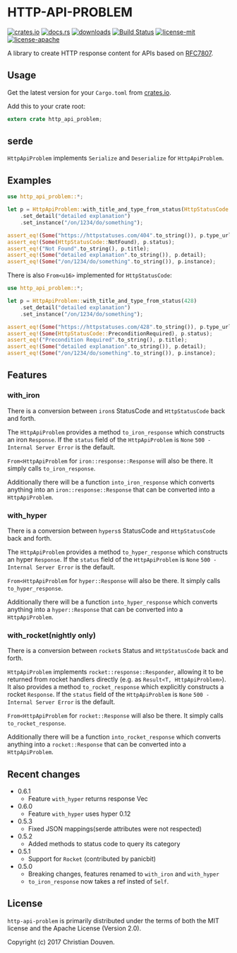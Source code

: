  # HTTP-API-PROBLEM

 [![crates.io](https://img.shields.io/crates/v/http-api-problem.svg)](https://crates.io/crates/http-api-problem)
 [![docs.rs](https://docs.rs/http-api-problem/badge.svg)](https://docs.rs/http-api-problem)
 [![downloads](https://img.shields.io/crates/d/http-api-problem.svg)](https://crates.io/crates/http-api-problem)
 [![Build Status](https://travis-ci.org/chridou/http-api-problem.svg?branch=master)](https://travis-ci.org/chridou/http-api-problem)
 [![license-mit](http://img.shields.io/badge/license-MIT-blue.svg)](https://github.com/chridou/http-api-problem/blob/master/LICENSE-MIT)
 [![license-apache](http://img.shields.io/badge/license-APACHE-blue.svg)](https://github.com/chridou/http-api-problem/blob/master/LICENSE-APACHE)

 A library to create HTTP response content for APIs based on
 [RFC7807](https://tools.ietf.org/html/rfc7807).

 ## Usage

 Get the latest version for your `Cargo.toml` from
 [crates.io](https://crates.io/crates/http-api-problem).

 Add this to your crate root:

 ```rust
 extern crate http_api_problem;
 ```

  ## serde

 `HttpApiProblem` implements `Serialize` and `Deserialize` for `HttpApiProblem`.

 ## Examples

 ```rust
 use http_api_problem::*;

 let p = HttpApiProblem::with_title_and_type_from_status(HttpStatusCode::NotFound)
     .set_detail("detailed explanation")
     .set_instance("/on/1234/do/something");

 assert_eq!(Some("https://httpstatuses.com/404".to_string()), p.type_url);
 assert_eq!(Some(HttpStatusCode::NotFound), p.status);
 assert_eq!("Not Found".to_string(), p.title);
 assert_eq!(Some("detailed explanation".to_string()), p.detail);
 assert_eq!(Some("/on/1234/do/something".to_string()), p.instance);
 ```

 There is also `From<u16>` implemented for `HttpStatusCode`:

 ```rust
 use http_api_problem::*;

 let p = HttpApiProblem::with_title_and_type_from_status(428)
     .set_detail("detailed explanation")
     .set_instance("/on/1234/do/something");

 assert_eq!(Some("https://httpstatuses.com/428".to_string()), p.type_url);
 assert_eq!(Some(HttpStatusCode::PreconditionRequired), p.status);
 assert_eq!("Precondition Required".to_string(), p.title);
 assert_eq!(Some("detailed explanation".to_string()), p.detail);
 assert_eq!(Some("/on/1234/do/something".to_string()), p.instance);
 ```

 ## Features


 ### with_iron

 There is a conversion between `iron`s StatusCode and `HttpStatusCode` back and forth.

 The `HttpApiProblem` provides a method `to_iron_response` which constructs an iron `Response`.
 If the `status` field of the `HttpApiProblem` is `None` `500 - Internal Server Error` is the default.

 `From<HttpApiProblem` for `iron::response::Response` will also be there. It simply calls
 `to_iron_response`.

 Additionally there will be a function `into_iron_response` which converts anything into
 an `iron::response::Response` that can be converted into a `HttpApiProblem`.

 ### with_hyper

 There is a conversion between `hypers`s StatusCode and `HttpStatusCode` back and forth.

 The `HttpApiProblem` provides a method `to_hyper_response` which constructs an hyper `Response`.
 If the `status` field of the `HttpApiProblem` is `None` `500 - Internal Server Error` is the default.

 `From<HttpApiProblem` for `hyper::Response` will also be there. It simply calls
 `to_hyper_response`.

 Additionally there will be a function `into_hyper_response` which converts anything into
 a `hyper::Response` that can be converted into a `HttpApiProblem`.

 ### with_rocket(nightly only)

 There is a conversion between `rocket`s Status and `HttpStatusCode` back and forth.

 `HttpApiProblem` implements `rocket::response::Responder`, allowing it to be returned
 from rocket handlers directly (e.g. as `Result<T, HttpApiProblem>`).
 It also provides a method `to_rocket_response` which explicitly constructs a rocket `Response`.
 If the `status` field of the `HttpApiProblem` is `None` `500 - Internal Server Error` is the default.

 `From<HttpApiProblem` for `rocket::Response` will also be there. It simply calls
 `to_rocket_response`.

 Additionally there will be a function `into_rocket_response` which converts anything into
 a `rocket::Response` that can be converted into a `HttpApiProblem`.


## Recent changes
* 0.6.1
    * Feature `with_hyper` returns response Vec<u8>
* 0.6.0
    * Feature `with_hyper` uses hyper 0.12
* 0.5.3
    * Fixed JSON mappings(serde attributes were not respected)
* 0.5.2
    * Added methods to status code to query its category
* 0.5.1
    * Support for `Rocket` (contributed by panicbit)
* 0.5.0
    * Breaking changes, features renamed to `with_iron` and `with_hyper`
    * `to_iron_response` now takes a ref insted of `Self`.

 ## License

 `http-api-problem` is primarily distributed under the terms of both the MIT license and the
 Apache License (Version 2.0).

 Copyright (c) 2017 Christian Douven.
